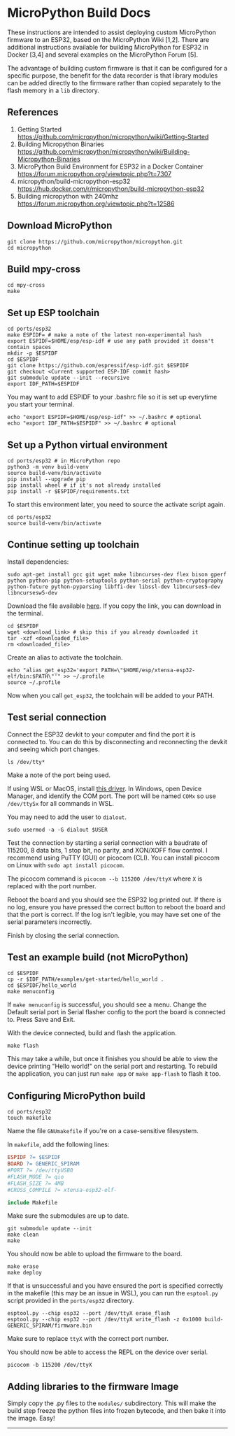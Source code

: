 # MicroPython Build Docs

These instructions are intended to assist deploying custom MicroPython firmware to an ESP32, based on the MicroPython Wiki [1,2]. There are additional instructions available for building MicroPython for ESP32 in Docker [3,4] and several examples on the MicroPython Forum [5].

The advantage of building custom firmware is that it can be configured for a specific purpose, the benefit for the data recorder is that library modules can be added directly to the firmware rather than copied separately to the flash memory in a `lib` directory.

## References

1. Getting Started <https://github.com/micropython/micropython/wiki/Getting-Started>
1. Building Micropython Binaries <https://github.com/micropython/micropython/wiki/Building-Micropython-Binaries>
1. MicroPython Build Environment for ESP32 in a Docker Container <https://forum.micropython.org/viewtopic.php?t=7307>
1. micropython/build-micropython-esp32 <https://hub.docker.com/r/micropython/build-micropython-esp32>
1. Building micropython with 240mhz <https://forum.micropython.org/viewtopic.php?t=12586>

## Download MicroPython

```shell
git clone https://github.com/micropython/micropython.git
cd micropython
```

## Build mpy-cross

```shell
cd mpy-cross
make
```

## Set up ESP toolchain

```shell
cd ports/esp32
make ESPIDF= # make a note of the latest non-experimental hash
export ESPIDF=$HOME/esp/esp-idf # use any path provided it doesn't contain spaces
mkdir -p $ESPIDF
cd $ESPIDF
git clone https://github.com/espressif/esp-idf.git $ESPIDF
git checkout <Current supported ESP-IDF commit hash>
git submodule update --init --recursive
export IDF_PATH=$ESPIDF
```

You may want to add  ESPIDF to your .bashrc file so it is set up everytime you start your terminal.

```shell
echo "export ESPIDF=$HOME/esp/esp-idf" >> ~/.bashrc # optional
echo "export IDF_PATH=$ESPIDF" >> ~/.bashrc # optional
```

## Set up a Python virtual environment

```shell
cd ports/esp32 # in MicroPython repo
python3 -m venv build-venv
source build-venv/bin/activate
pip install --upgrade pip
pip install wheel # if it's not already installed
pip install -r $ESPIDF/requirements.txt
```

To start this environment later, you need to source the activate script again.

```shell
cd ports/esp32
source build-venv/bin/activate
```

## Continue setting up toolchain

Install dependencies:

```shell
sudo apt-get install gcc git wget make libncurses-dev flex bison gperf python python-pip python-setuptools python-serial python-cryptography python-future python-pyparsing libffi-dev libssl-dev libncurses5-dev libncursesw5-dev
```

Download the file available [here](https://docs.espressif.com/projects/esp-idf/en/v3.3.2/get-started/linux-setup.html#toolchain-setup). If you copy the link, you can download in the terminal.

```shell
cd $ESPIDF
wget <download_link> # skip this if you already downloaded it
tar -xzf <downloaded_file>
rm <downloaded_file>
```

Create an alias to activate the toolchain.

```shell
echo "alias get_esp32='export PATH=\"$HOME/esp/xtensa-esp32-elf/bin:$PATH\"'" >> ~/.profile
source ~/.profile
```

Now when you call `get_esp32`, the toolchain will be added to your PATH.

## Test serial connection

Connect the ESP32 devkit to your computer and find the port it is connected to.
You can do this by disconnecting and reconnecting the devkit and seeing which port changes.

```shell
ls /dev/tty*
```

Make a note of the port being used.

If using WSL or MacOS, install [this driver](https://www.silabs.com/products/development-tools/software/usb-to-uart-bridge-vcp-drivers). In Windows, open Device Manager, and identify the COM port.
The port will be named `COMx` so use `/dev/ttySx` for all commands in WSL.

You may need to add the user to `dialout`.

```shell
sudo usermod -a -G dialout $USER
```

Test the connection by starting a serial connection with a baudrate of 115200, 8 data bits, 1 stop bit, no parity, and XON/XOFF flow control.
I recommend using PuTTY (GUI) or picocom (CLI). You can install picocom on Linux with `sudo apt install picocom`.

The picocom command is `picocom --b 115200 /dev/ttyX` where `X` is replaced with the port number.

Reboot the board and you should see the ESP32 log printed out.
If there is no log, ensure you have pressed the correct button to reboot the board and that the port is correct.
If the log isn't legible, you may have set one of the serial parameters incorrectly.

Finish by closing the serial connection.

## Test an example build (not MicroPython)

```shell
cd $ESPIDF
cp -r $IDF_PATH/examples/get-started/hello_world .
cd $ESPIDF/hello_world
make menuconfig
```

If `make menuconfig` is successful, you should see a menu.
Change the Default serial port in Serial flasher config to the port the board is connected to.
Press Save and Exit.

With the device connected, build and flash the application.

```shell
make flash
```

This may take a while, but once it finishes you should be able to view the device printing "Hello world!" on the serial port and restarting.
To rebuild the application, you can just run `make app` or `make app-flash` to flash it too.

## Configuring MicroPython build

```shell
cd ports/esp32
touch makefile
```

Name the file `GNUmakefile` if you're on a case-sensitive filesystem.

In `makefile`, add the following lines:

```makefile
ESPIDF ?= $ESPIDF
BOARD ?= GENERIC_SPIRAM
#PORT ?= /dev/ttyUSB0
#FLASH_MODE ?= qio
#FLASH_SIZE ?= 4MB
#CROSS_COMPILE ?= xtensa-esp32-elf-

include Makefile
```

Make sure the submodules are up to date.

```shell
git submodule update --init
make clean
make
```

You should now be able to upload the firmware to the board.

```shell
make erase
make deploy
```

If that is unsuccessful and you have ensured the port is specified correctly in the makefile (this may be an issue in WSL), you can run the `esptool.py` script provided in the `ports/esp32` directory.

```shell
esptool.py --chip esp32 --port /dev/ttyX erase_flash
esptool.py --chip esp32 --port /dev/ttyX write_flash -z 0x1000 build-GENERIC_SPIRAM/firmware.bin
```

Make sure to replace `ttyX` with the correct port number.

You should now be able to access the REPL on the device over serial.

```shell
picocom -b 115200 /dev/ttyX
```

## Adding libraries to the firmware Image

Simply copy the .py files to the `modules/` subdirectory.
This will make the build step freeze the python files into frozen bytecode, and then bake it into the image.
Easy!

---
